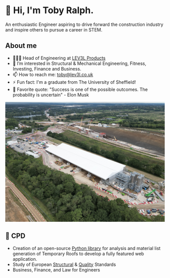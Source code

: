 # 👋 Hi, I'm Toby Ralph.
An enthusiastic Engineer aspiring to drive forward the construction industry and inspire others to pursue a career in STEM. 
## About me
- 🧑🏻‍💻 Head of Engineering at [LEV3L Products](lev3l.co.uk)
- 👀 I’m interested in Structural & Mechanical Engineering, Fitness, Investing, Finance and Business. 
- 📫 How to reach me: toby@lev3l.co.uk
- ⚡ Fun fact: I'm a graduate from The University of Sheffield!
- 💬 Favorite quote: "Success is one of the possible outcomes. The probability is uncertain" - Elon Musk

![HS2](DJI_0042.JPG)

## 🌱 CPD
- Creation of an open-source [Python library](https://github.com/to8yr/roof) for analysis and material list generation of Temporary Roofs to develop a fully featured web application. 
- Study of European [Structural](https://knowledge.bsigroup.com/products/eurocode-basis-of-structural-and-geotechnical-design?version=standard) & [Quality](https://www.bsigroup.com/en-GB/capabilities/quality-management/iso-9001-quality-management-systems/) Standards
- Business, Finance, and Law for Engineers
